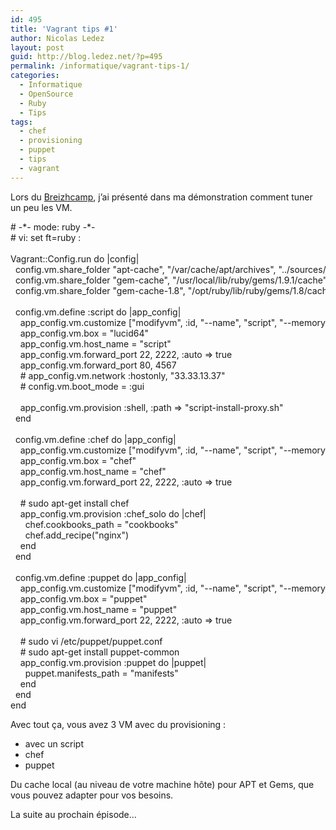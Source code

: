 ```yaml
---
id: 495
title: 'Vagrant tips #1'
author: Nicolas Ledez
layout: post
guid: http://blog.ledez.net/?p=495
permalink: /informatique/vagrant-tips-1/
categories:
  - Informatique
  - OpenSource
  - Ruby
  - Tips
tags:
  - chef
  - provisioning
  - puppet
  - tips
  - vagrant
---
```

Lors du [Breizhcamp][1], j&rsquo;ai présenté dans ma démonstration comment tuner un peu les VM.

<!--more-->

<div class="codecolorer-container ruby default" style="overflow:auto;white-space:nowrap;">
  <div class="ruby codecolorer">
    <span class="co1"># -*- mode: ruby -*-</span><br /> <span class="co1"># vi: set ft=ruby :</span><br /> <br /> <span class="re2">Vagrant::Config</span>.<span class="me1">run</span> <span class="kw1">do</span> <span class="sy0">|</span>config<span class="sy0">|</span><br /> &nbsp; config.<span class="me1">vm</span>.<span class="me1">share_folder</span> <span class="st0">"apt-cache"</span>, <span class="st0">"/var/cache/apt/archives"</span>, <span class="st0">"../sources/apt-cache"</span><br /> &nbsp; config.<span class="me1">vm</span>.<span class="me1">share_folder</span> <span class="st0">"gem-cache"</span>, <span class="st0">"/usr/local/lib/ruby/gems/1.9.1/cache"</span>, <span class="st0">"../sources/gem-cache"</span><br /> &nbsp; config.<span class="me1">vm</span>.<span class="me1">share_folder</span> <span class="st0">"gem-cache-1.8"</span>, <span class="st0">"/opt/ruby/lib/ruby/gems/1.8/cache"</span>, <span class="st0">"../sources/gem-cache"</span><br /> <br /> &nbsp; config.<span class="me1">vm</span>.<span class="me1">define</span> <span class="re3">:script</span> <span class="kw1">do</span> <span class="sy0">|</span>app_config<span class="sy0">|</span><br /> &nbsp; &nbsp; app_config.<span class="me1">vm</span>.<span class="me1">customize</span> <span class="br0">&#91;</span><span class="st0">"modifyvm"</span>, <span class="re3">:id</span>, <span class="st0">"--name"</span>, <span class="st0">"script"</span>, <span class="st0">"--memory"</span>, <span class="st0">"256"</span><span class="br0">&#93;</span><br /> &nbsp; &nbsp; app_config.<span class="me1">vm</span>.<span class="me1">box</span> = <span class="st0">"lucid64"</span><br /> &nbsp; &nbsp; app_config.<span class="me1">vm</span>.<span class="me1">host_name</span> = <span class="st0">"script"</span><br /> &nbsp; &nbsp; app_config.<span class="me1">vm</span>.<span class="me1">forward_port</span> <span class="nu0">22</span>, <span class="nu0">2222</span>, <span class="re3">:auto</span> <span class="sy0">=></span> <span class="kw2">true</span><br /> &nbsp; &nbsp; app_config.<span class="me1">vm</span>.<span class="me1">forward_port</span> <span class="nu0">80</span>, <span class="nu0">4567</span><br /> &nbsp; &nbsp; <span class="co1"># app_config.vm.network :hostonly, "33.33.13.37"</span><br /> &nbsp; &nbsp; <span class="co1"># config.vm.boot_mode = :gui</span><br /> <br /> &nbsp; &nbsp; app_config.<span class="me1">vm</span>.<span class="me1">provision</span> <span class="re3">:shell</span>, <span class="re3">:path</span> <span class="sy0">=></span> <span class="st0">"script-install-proxy.sh"</span><br /> &nbsp; <span class="kw1">end</span><br /> <br /> &nbsp; config.<span class="me1">vm</span>.<span class="me1">define</span> <span class="re3">:chef</span> <span class="kw1">do</span> <span class="sy0">|</span>app_config<span class="sy0">|</span><br /> &nbsp; &nbsp; app_config.<span class="me1">vm</span>.<span class="me1">customize</span> <span class="br0">&#91;</span><span class="st0">"modifyvm"</span>, <span class="re3">:id</span>, <span class="st0">"--name"</span>, <span class="st0">"script"</span>, <span class="st0">"--memory"</span>, <span class="st0">"256"</span><span class="br0">&#93;</span><br /> &nbsp; &nbsp; app_config.<span class="me1">vm</span>.<span class="me1">box</span> = <span class="st0">"chef"</span><br /> &nbsp; &nbsp; app_config.<span class="me1">vm</span>.<span class="me1">host_name</span> = <span class="st0">"chef"</span><br /> &nbsp; &nbsp; app_config.<span class="me1">vm</span>.<span class="me1">forward_port</span> <span class="nu0">22</span>, <span class="nu0">2222</span>, <span class="re3">:auto</span> <span class="sy0">=></span> <span class="kw2">true</span><br /> <br /> &nbsp; &nbsp; <span class="co1"># sudo apt-get install chef</span><br /> &nbsp; &nbsp; app_config.<span class="me1">vm</span>.<span class="me1">provision</span> <span class="re3">:chef_solo</span> <span class="kw1">do</span> <span class="sy0">|</span>chef<span class="sy0">|</span><br /> &nbsp; &nbsp; &nbsp; chef.<span class="me1">cookbooks_path</span> = <span class="st0">"cookbooks"</span><br /> &nbsp; &nbsp; &nbsp; chef.<span class="me1">add_recipe</span><span class="br0">&#40;</span><span class="st0">"nginx"</span><span class="br0">&#41;</span><br /> &nbsp; &nbsp; <span class="kw1">end</span><br /> &nbsp; <span class="kw1">end</span><br /> <br /> &nbsp; config.<span class="me1">vm</span>.<span class="me1">define</span> <span class="re3">:puppet</span> <span class="kw1">do</span> <span class="sy0">|</span>app_config<span class="sy0">|</span><br /> &nbsp; &nbsp; app_config.<span class="me1">vm</span>.<span class="me1">customize</span> <span class="br0">&#91;</span><span class="st0">"modifyvm"</span>, <span class="re3">:id</span>, <span class="st0">"--name"</span>, <span class="st0">"script"</span>, <span class="st0">"--memory"</span>, <span class="st0">"256"</span><span class="br0">&#93;</span><br /> &nbsp; &nbsp; app_config.<span class="me1">vm</span>.<span class="me1">box</span> = <span class="st0">"puppet"</span><br /> &nbsp; &nbsp; app_config.<span class="me1">vm</span>.<span class="me1">host_name</span> = <span class="st0">"puppet"</span><br /> &nbsp; &nbsp; app_config.<span class="me1">vm</span>.<span class="me1">forward_port</span> <span class="nu0">22</span>, <span class="nu0">2222</span>, <span class="re3">:auto</span> <span class="sy0">=></span> <span class="kw2">true</span><br /> <br /> &nbsp; &nbsp; <span class="co1"># sudo vi /etc/puppet/puppet.conf</span><br /> &nbsp; &nbsp; <span class="co1"># sudo apt-get install puppet-common</span><br /> &nbsp; &nbsp; app_config.<span class="me1">vm</span>.<span class="me1">provision</span> <span class="re3">:puppet</span> <span class="kw1">do</span> <span class="sy0">|</span>puppet<span class="sy0">|</span><br /> &nbsp; &nbsp; &nbsp; puppet.<span class="me1">manifests_path</span> = <span class="st0">"manifests"</span><br /> &nbsp; &nbsp; <span class="kw1">end</span><br /> &nbsp; <span class="kw1">end</span><br /> <span class="kw1">end</span>
  </div>
</div>

Avec tout ça, vous avez 3 VM avec du provisioning :

  * avec un script
  * chef
  * puppet

Du cache local (au niveau de votre machine hôte) pour APT et Gems, que vous pouvez adapter pour vos besoins.

La suite au prochain épisode&#8230;

 [1]: http://breizhcamp.org/ "Breizhcamp"